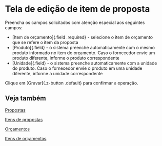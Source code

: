 # Tela de edição de item de proposta

Preencha os campos solicitados com atenção especial aos seguintes campos:

* [Item de orçamento]{.field .required} - selecione o item de orçamento que se refere o item da proposta
* [Produto]{.field} - o sistema preenche automaticamente com o mesmo produto informado no item do orçamento. Caso o fornecedor envie um produto diferente, informe o produto correspondente
* [Unidade]{.field} - o sistema preenche automaticamente com a unidade do produto. Caso o fornecedor envie o produto em uma unidade diferente, informe a unidade correspondente

Clique em [Gravar]{.z-button .default} para confirmar a operação.

## Veja também

[Propostas](proposal)

[Itens de propostas](proposalItem)

[Orçamentos](quote)

[Itens de orçamentos](quoteItem)
